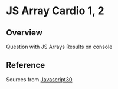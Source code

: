 # JS Array Cardio 1, 2

## Overview
Question with JS Arrays
Results on console

## Reference
Sources from [Javascript30](https://javascript30.com/)